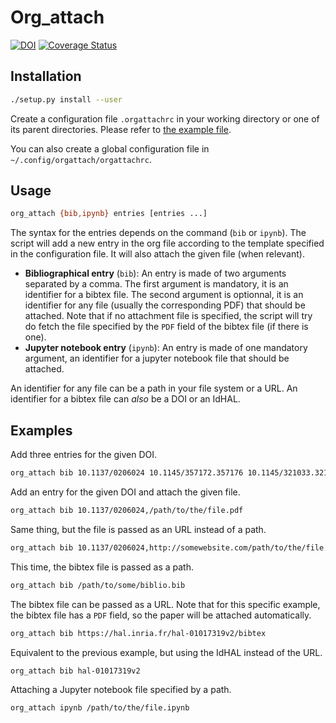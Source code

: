 # Org\_attach

[![DOI](https://zenodo.org/badge/DOI/10.5281/zenodo.4625619.svg)](https://doi.org/10.5281/zenodo.4625619)
[![Coverage Status](https://coveralls.io/repos/github/Ezibenroc/org_attach/badge.svg?branch=master)](https://coveralls.io/github/Ezibenroc/org_attach?branch=master)

## Installation

```sh
./setup.py install --user
```

Create a configuration file `.orgattachrc` in your working directory or one of its parent directories. Please refer to
[the example file](example_orgattachrc.yaml).

You can also create a global configuration file in `~/.config/orgattach/orgattachrc`.

## Usage

```sh
org_attach {bib,ipynb} entries [entries ...]
```

The syntax for the entries depends on the command (`bib` or `ipynb`). The script will add a new entry in the org file
according to the template specified in the configuration file. It will also attach the given file (when relevant).

- **Bibliographical entry** (`bib`):
    An entry is made of two arguments separated by a comma. The first argument is mandatory, it is an identifier for a
    bibtex file. The second argument is optionnal, it is an identifier for any file (usually the corresponding PDF) that
    should be attached.
    Note that if no attachment file is specified, the script will try do fetch the file specified by the `PDF` field of
    the bibtex file (if there is one).
- **Jupyter notebook entry** (`ipynb`):
    An entry is made of one mandatory argument, an identifier for a jupyter notebook file that should be attached.

An identifier for any file can be a path in your file system or a URL. An identifier for a bibtex file can _also_ be a
DOI or an IdHAL.

## Examples

Add three entries for the given DOI.
```sh
org_attach bib 10.1137/0206024 10.1145/357172.357176 10.1145/321033.321034
```

Add an entry for the given DOI and attach the given file.
```sh
org_attach bib 10.1137/0206024,/path/to/the/file.pdf
```

Same thing, but the file is passed as an URL instead of a path.
```sh
org_attach bib 10.1137/0206024,http://somewebsite.com/path/to/the/file.pdf
```

This time, the bibtex file is passed as a path.
```sh
org_attach bib /path/to/some/biblio.bib
```

The bibtex file can be passed as a URL. Note that for this specific example, the bibtex file has a `PDF` field, so the
paper will be attached automatically.
```sh
org_attach bib https://hal.inria.fr/hal-01017319v2/bibtex
```

Equivalent to the previous example, but using the IdHAL instead of the URL.
```sh
org_attach bib hal-01017319v2
```

Attaching a Jupyter notebook file specified by a path.
```sh
org_attach ipynb /path/to/the/file.ipynb
```
